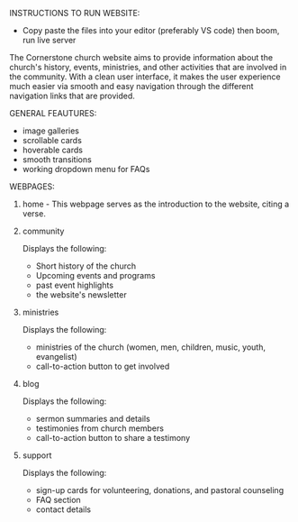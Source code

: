 INSTRUCTIONS TO RUN WEBSITE:
- Copy paste the files into your editor (preferably VS code) then boom, run live server

The Cornerstone church website aims to provide information about the church's history, events, ministries, and other activities that are involved in the community. With a clean user interface, it makes the user experience much easier via smooth and easy navigation through the different navigation links that are provided.

GENERAL FEAUTURES:
- image galleries
- scrollable cards
- hoverable cards
- smooth transitions
- working dropdown menu for FAQs

WEBPAGES:
1. home - This webpage serves as the introduction to the website, citing a verse.
2. community

   Displays the following:
   - Short history of the church
   - Upcoming events and programs
   - past event highlights
   - the website's newsletter
4. ministries

   Displays the following:
   - ministries of the church (women, men, children, music, youth, evangelist)
   - call-to-action button to get involved 
6. blog 

   Displays the following:
   - sermon summaries and details
   - testimonies from church members
   - call-to-action button to share a testimony
8. support

    Displays the following:
   - sign-up cards for volunteering, donations, and pastoral counseling 
   - FAQ section
   - contact details
